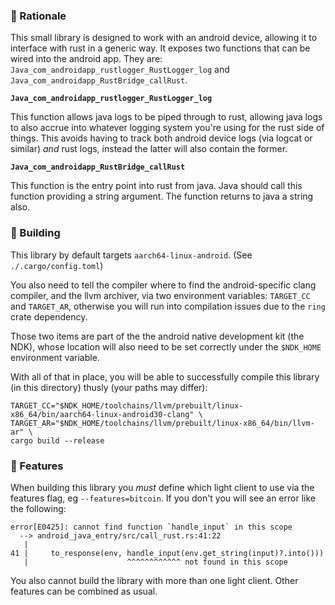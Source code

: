 ### :thinking: Rationale

This small library is designed to work with an android device, allowing it to interface with rust in a generic way. It exposes two functions that can be wired into the android app. They are: `Java_com_androidapp_rustlogger_RustLogger_log` and `Java_com_androidapp_RustBridge_callRust`.

__`Java_com_androidapp_rustlogger_RustLogger_log`__

This function allows java logs to be piped through to rust, allowing java logs to also accrue into whatever logging system you're using for the rust side of things. This avoids having to track both android device logs (via logcat or similar) _and_ rust logs, instead the latter will also contain the former.

__`Java_com_androidapp_RustBridge_callRust`__

This function is the entry point into rust from java. Java should call this function providing a string argument. The function returns to java a string also.

### :wrench: Building

This library by default targets `aarch64-linux-android`. (See `./.cargo/config.toml`)

You also need to tell the compiler where to find the android-specific clang compiler, and the llvm archiver, via two environment variables: `TARGET_CC` and `TARGET_AR`, otherwise you will run into compilation issues due to the `ring` crate dependency.

Those two items are part of the the android native development kit (the NDK), whose location will also need to be set correctly under the `$NDK_HOME` environment variable.

With all of that in place, you will be able to successfully compile this library (in this directory) thusly (your paths may differ):

```
TARGET_CC="$NDK_HOME/toolchains/llvm/prebuilt/linux-x86_64/bin/aarch64-linux-android30-clang" \
TARGET_AR="$NDK_HOME/toolchains/llvm/prebuilt/linux-x86_64/bin/llvm-ar" \
cargo build --release
```

### :loudspeaker: Features

When building this library you _must_ define which light client to use via the features flag, eg `--features=bitcoin`. If you don't you will see an error like the following:

```
error[E0425]: cannot find function `handle_input` in this scope
  --> android_java_entry/src/call_rust.rs:41:22
   |
41 |     to_response(env, handle_input(env.get_string(input)?.into()))
   |                      ^^^^^^^^^^^^ not found in this scope
```

You also cannot build the library with more than one light client. Other features can be combined as usual.
